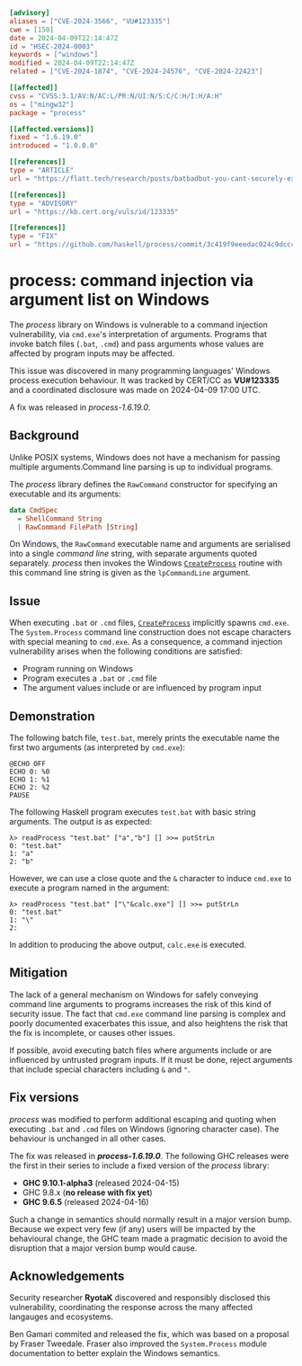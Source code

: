 ``` toml
[advisory]
aliases = ["CVE-2024-3566", "VU#123335"]
cwe = [150]
date = 2024-04-09T22:14:47Z
id = "HSEC-2024-0003"
keywords = ["windows"]
modified = 2024-04-09T22:14:47Z
related = ["CVE-2024-1874", "CVE-2024-24576", "CVE-2024-22423"]

[[affected]]
cvss = "CVSS:3.1/AV:N/AC:L/PR:N/UI:N/S:C/C:H/I:H/A:H"
os = ["mingw32"]
package = "process"

[[affected.versions]]
fixed = "1.6.19.0"
introduced = "1.0.0.0"

[[references]]
type = "ARTICLE"
url = "https://flatt.tech/research/posts/batbadbut-you-cant-securely-execute-commands-on-windows/"

[[references]]
type = "ADVISORY"
url = "https://kb.cert.org/vuls/id/123335"

[[references]]
type = "FIX"
url = "https://github.com/haskell/process/commit/3c419f9eeedac024c9dccce544e5a6fb587179a5"
```

# process: command injection via argument list on Windows

The *process* library on Windows is vulnerable to a command injection
vulnerability, via `cmd.exe`'s interpretation of arguments. Programs
that invoke batch files (`.bat`, `.cmd`) and pass arguments whose values
are affected by program inputs may be affected.

This issue was discovered in many programming languages' Windows process
execution behaviour. It was tracked by CERT/CC as **VU#123335** and a
coordinated disclosure was made on 2024-04-09 17:00 UTC.

A fix was released in *process-1.6.19.0*.

## Background

Unlike POSIX systems, Windows does not have a mechanism for passing
multiple arguments.Command line parsing is up to individual programs.

The *process* library defines the `RawCommand` constructor for
specifying an executable and its arguments:

``` haskell
data CmdSpec
  = ShellCommand String
  | RawCommand FilePath [String]
```

On Windows, the `RawCommand` executable name and arguments are
serialised into a single *command line* string, with separate arguments
quoted separately. *process* then invokes the Windows
[`CreateProcess`](https://learn.microsoft.com/en-us/windows/win32/api/processthreadsapi/nf-processthreadsapi-createprocessa)
routine with this command line string is given as the `lpCommandLine`
argument.

## Issue

When executing `.bat` or `.cmd` files,
[`CreateProcess`](https://learn.microsoft.com/en-us/windows/win32/api/processthreadsapi/nf-processthreadsapi-createprocessa)
implicitly spawns `cmd.exe`. The `System.Process` command line
construction does not escape characters with special meaning to
`cmd.exe`. As a consequence, a command injection vulnerability arises
when the following conditions are satisfied:

- Program running on Windows
- Program executes a `.bat` or `.cmd` file
- The argument values include or are influenced by program input

## Demonstration

The following batch file, `test.bat`, merely prints the executable name
the first two arguments (as interpreted by `cmd.exe`):

    @ECHO OFF
    ECHO 0: %0
    ECHO 1: %1
    ECHO 2: %2
    PAUSE

The following Haskell program executes `test.bat` with basic string
arguments. The output is as expected:

    λ> readProcess "test.bat" ["a","b"] [] >>= putStrLn
    0: "test.bat"
    1: "a"
    2: "b"

However, we can use a close quote and the `&` character to induce
`cmd.exe` to execute a program named in the argument:

    λ> readProcess "test.bat" ["\"&calc.exe"] [] >>= putStrLn
    0: "test.bat"
    1: "\"
    2:

In addition to producing the above output, `calc.exe` is executed.

## Mitigation

The lack of a general mechanism on Windows for safely conveying command
line arguments to programs increases the risk of this kind of security
issue. The fact that `cmd.exe` command line parsing is complex and
poorly documented exacerbates this issue, and also heightens the risk
that the fix is incomplete, or causes other issues.

If possible, avoid executing batch files where arguments include or are
influenced by untrusted program inputs. If it must be done, reject
arguments that include special characters including `&` and `"`.

## Fix versions

*process* was modified to perform additional escaping and quoting when
executing `.bat` and `.cmd` files on Windows (ignoring character case).
The behaviour is unchanged in all other cases.

The fix was released in ***process-1.6.19.0***. The following GHC
releases were the first in their series to include a fixed version of
the *process* library:

- **GHC 9.10.1-alpha3** (released 2024-04-15)
- GHC 9.8.x (**no release with fix yet**)
- **GHC 9.6.5** (released 2024-04-16)

Such a change in semantics should normally result in a major version
bump. Because we expect very few (if any) users will be impacted by the
behavioural change, the GHC team made a pragmatic decision to avoid the
disruption that a major version bump would cause.

## Acknowledgements

Security researcher **RyotaK** discovered and responsibly disclosed this
vulnerability, coordinating the response across the many affected
langauges and ecosystems.

Ben Gamari commited and released the fix, which was based on a proposal
by Fraser Tweedale. Fraser also improved the `System.Process` module
documentation to better explain the Windows semantics.

